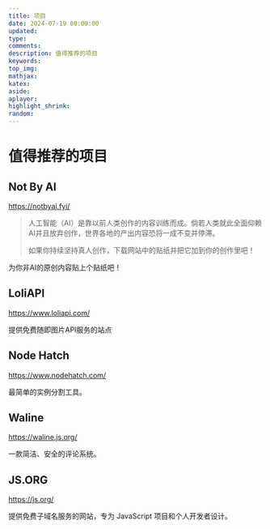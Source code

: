 ```yaml
---
title: 项目
date: 2024-07-19 00:00:00
updated:
type:
comments:
description: 值得推荐的项目
keywords:
top_img:
mathjax:
katex:
aside:
aplayer:
highlight_shrink:
random:
---
```


# 值得推荐的项目

## Not By AI

https://notbyai.fyi/

> 人工智能（AI）是靠以前人类创作的内容训练而成。倘若人类就此全面仰赖AI并且放弃创作，世界各地的产出内容恐将一成不变并停滞。
>
> 如果你持续坚持真人创作，下载网站中的贴纸并把它加到你的创作里吧！

为你非AI的原创内容贴上个贴纸吧！

## LoliAPI

https://www.loliapi.com/

提供免费随即图片API服务的站点

## Node Hatch

https://www.nodehatch.com/

最简单的实例分割工具。

## Waline

https://waline.js.org/

一款简洁、安全的评论系统。

## JS.ORG

https://js.org/

提供免费子域名服务的网站，专为 JavaScript 项目和个人开发者设计。